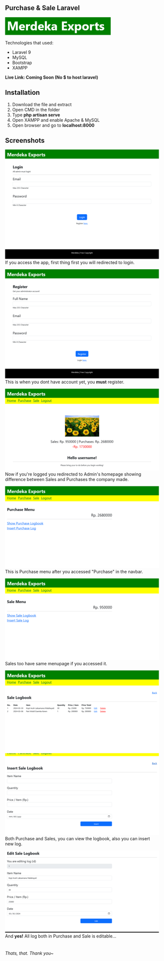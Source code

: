 ## Purchase & Sale Laravel
![Logo](https://github.com/farhanfHARAHAP/farhan-maxy-ac/blob/main/day18_maxy/screenshots/Screenshot%202024-04-02%20at%2000-54-45%20Merdeka%20Exports%20Login.png?raw=true)

Technologies that used:
- Laravel 9
- MySQL
- Bootstrap
- XAMPP

**Live Link: Coming Soon (No $ to host laravel)**

## Installation
1. Download the file and extract
2. Open CMD in the folder
3. Type **php artisan serve**
4. Open XAMPP and enable Apache & MySQL
5. Open browser and go to **localhost:8000**

## Screenshots
![](https://github.com/farhanfHARAHAP/farhan-maxy-ac/blob/main/day18_maxy/screenshots/Screenshot%202024-04-02%20at%2000-55-04%20Merdeka%20Exports%20Login.png?raw=true)If you access the app, first thing first you will redirected to login.

![](https://github.com/farhanfHARAHAP/farhan-maxy-ac/blob/main/day18_maxy/screenshots/Screenshot%202024-04-02%20at%2000-46-08%20Merdeka%20Exports%20Register.png?raw=true)This is when you dont have account yet, you **must** register.

![](https://github.com/farhanfHARAHAP/farhan-maxy-ac/blob/main/day18_maxy/screenshots/Screenshot%202024-04-02%20at%2000-55-26%20Merdeka%20Exports%20Home.png?raw=true)Now if you're logged you redirected to Admin's homepage showing difference between Sales and Purchases the company made.

![](https://github.com/farhanfHARAHAP/farhan-maxy-ac/blob/main/day18_maxy/screenshots/Screenshot%202024-04-02%20at%2000-55-40%20Merdeka%20Exports%20Purchase.png?raw=true)This is Purchase menu after you accessed "Purchase" in the navbar.

![](https://github.com/farhanfHARAHAP/farhan-maxy-ac/blob/main/day18_maxy/screenshots/Screenshot%202024-04-02%20at%2000-56-04%20Merdeka%20Exports%20Sale.png?raw=true)Sales too have same menupage if you accessed it.

![](https://github.com/farhanfHARAHAP/farhan-maxy-ac/blob/main/day18_maxy/screenshots/Screenshot%202024-04-02%20at%2000-56-12%20Merdeka%20Exports%20Sale.png?raw=true)
![](https://github.com/farhanfHARAHAP/farhan-maxy-ac/blob/main/day18_maxy/screenshots/Screenshot%202024-04-02%20at%2000-56-21%20Merdeka%20Exports%20Sale.png?raw=true)Both Purchase and Sales, you can view the logbook, also you can insert new log.

![](https://github.com/farhanfHARAHAP/farhan-maxy-ac/blob/main/day18_maxy/screenshots/Screenshot%202024-04-02%20at%2000-56-38%20Merdeka%20Exports%20Sale.png?raw=true)And **yes!** All log both in Purchase and Sale is editable...

#

*Thats, that. Thank you~*

